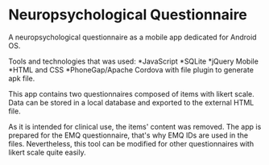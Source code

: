# Neuropsychological Questionnaire
A neuropsychological questionnaire as a mobile app dedicated for Android OS.

Tools and technologies that was used:
*JavaScript
*SQLite
*jQuery Mobile
*HTML and CSS
*PhoneGap/Apache Cordova with file plugin to generate apk file.

This app contains two questionnaires composed of items with likert scale. Data can be stored in a local database and exported to the external HTML file.

As it is intended for clinical use, the items' content was removed. The app is prepared for the EMQ questionnaire, that's why EMQ IDs are used in the files. Nevertheless, this tool can be modified for other questionnaires with likert scale quite easily.
